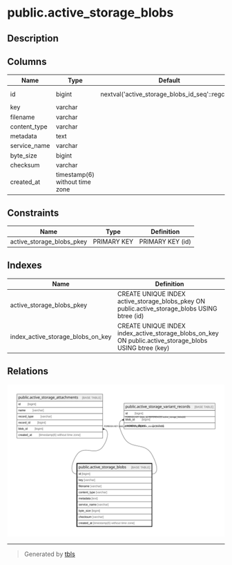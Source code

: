 # public.active_storage_blobs

## Description

## Columns

| Name | Type | Default | Nullable | Children | Parents | Comment |
| ---- | ---- | ------- | -------- | -------- | ------- | ------- |
| id | bigint | nextval('active_storage_blobs_id_seq'::regclass) | false | [public.active_storage_attachments](public.active_storage_attachments.md) [public.active_storage_variant_records](public.active_storage_variant_records.md) |  |  |
| key | varchar |  | false |  |  |  |
| filename | varchar |  | false |  |  |  |
| content_type | varchar |  | true |  |  |  |
| metadata | text |  | true |  |  |  |
| service_name | varchar |  | false |  |  |  |
| byte_size | bigint |  | false |  |  |  |
| checksum | varchar |  | true |  |  |  |
| created_at | timestamp(6) without time zone |  | false |  |  |  |

## Constraints

| Name | Type | Definition |
| ---- | ---- | ---------- |
| active_storage_blobs_pkey | PRIMARY KEY | PRIMARY KEY (id) |

## Indexes

| Name | Definition |
| ---- | ---------- |
| active_storage_blobs_pkey | CREATE UNIQUE INDEX active_storage_blobs_pkey ON public.active_storage_blobs USING btree (id) |
| index_active_storage_blobs_on_key | CREATE UNIQUE INDEX index_active_storage_blobs_on_key ON public.active_storage_blobs USING btree (key) |

## Relations

![er](public.active_storage_blobs.svg)

---

> Generated by [tbls](https://github.com/k1LoW/tbls)
